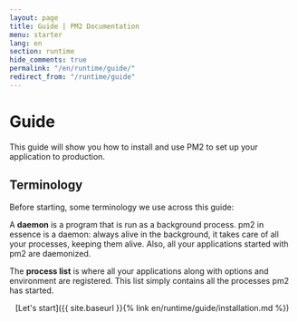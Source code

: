 ```yaml
---
layout: page
title: Guide | PM2 Documentation
menu: starter
lang: en
section: runtime
hide_comments: true
permalink: "/en/runtime/guide/"
redirect_from: "/runtime/guide"
---
```


# Guide

This guide will show you how to install and use PM2 to set up your application to production.

## Terminology

Before starting, some terminology we use across this guide:

A **daemon** is a program that is run as a background process. pm2 in essence is a daemon: always alive in the background, it takes care of all your processes, keeping them alive. Also, all your applications started with pm2 are daemonized.

The **process list** is where all your applications along with options and environment are registered. This list simply contains all the processes pm2 has started.

<div>
  <p align="center">[Let's start]({{ site.baseurl }}{% link en/runtime/guide/installation.md %})</p>
</div>
